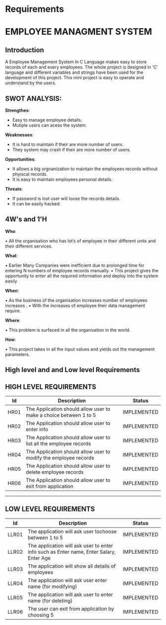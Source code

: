 ﻿# Requirements

#  EMPLOYEE MANAGMENT SYSTEM
## Introduction
 A Employee Management System In C Language makes easy to store records of each and every employees. The whole project is designed in ‘C’ language and different variables and strings have been used for the development of this project. This mini project is easy to operate and understand by the users.
 ## SWOT ANALYSIS:
 **Strengthes**:
 * Easy to manage employee details.
 * Mutiple users can acess the system.
 
 **Weaknesses**:
 * It is hard to maintain if their are more number of users.
 * They system may crash if their are more number of users.
 
 **Opportunities**:
 * It allows a big orgnanization to maintain the employees records without phyiscal records.
 * It is easy to maintain employees personal details.
 
 **Threats**:
 * If password is lost user will loose the records details.
 * It can be easily hacked.
 
 ## 4W's and 1'H
**Who**:

• All the organisation who has lot’s of employee in their different units and their different services.

**What**:

• Earlier Many Companies were inefficient due to prolonged time for entering N numbers of employee records manually. • This project gives the opportunity to enter all the required information and deploy into the system easily

**When**:

• As the business of the organisation increases number of employees increases . • With the increases of employee their data management require.

**Where**:

• This problem is surfaced in all the organisation in the world.

**How**:

• This project takes in all the input values and yields out the management parameters.

## High level and and Low level Requirements
## HIGH LEVEL REQUIREMENTS
|Id  |Description  |Status|
|--|--|--|
| HR01 | The Application should allow user to make a choice between 1 to 5 |IMPLEMENTED
|HR02|The Application should allow user to enter info|IMPLEMENTED|
|HR03|The Application should allow user to list all the employee records|IMPLEMENTED|
|HR04|The Application should allow user to modify the employee records|IMPLEMENTED|
|HR05|The Application should allow user to delete employee records|IMPLEMENTED|
|HR06|The Application should allow user to exit from application|IMPLEMENTED|
---
## LOW LEVEL REQUIREMENTS
|Id  |Description  |Status|
|--|--|--|
|LLR01  | The application will ask user tochoose between 1 to 5 |IMPLEMENTED|
|LLR02|The application will ask user to enter info such as Enter name, Enter Salary, Enter Age|IMPLEMENTED|
|LLR03|The application will show all details of employees|IMPLEMENTED|
|LLR04|The application will ask user enter name (for modifying)|IMPLEMENTED|
|LLR05|The application will ask user to enter name (for deleting)|IMPLEMENTED|
|LLR06|The user can exit from application by choosing 5|IMPLEMENTED|

